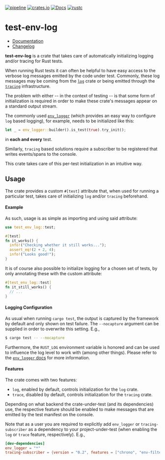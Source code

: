 [![pipeline](https://gitlab.com/d-e-s-o/test-env-log/badges/master/pipeline.svg)](https://gitlab.com/d-e-s-o/test-env-log/commits/master)
[![crates.io](https://img.shields.io/crates/v/test-env-log.svg)](https://crates.io/crates/test-env-log)
[![Docs](https://docs.rs/test-env-log/badge.svg)](https://docs.rs/test-env-log)
[![rustc](https://img.shields.io/badge/rustc-1.42+-blue.svg)](https://blog.rust-lang.org/2020/03/12/Rust-1.42.html)

test-env-log
============

- [Documentation][docs-rs]
- [Changelog](CHANGELOG.md)

**test-env-log** is a crate that takes care of automatically
initializing logging and/or tracing for Rust tests.

When running Rust tests it can often be helpful to have easy access to
the verbose log messages emitted by the code under test. Commonly, these
log messages may be coming from the [`log`][log] crate or being emitted
through the [`tracing`][tracing] infrastructure.

The problem with either -- in the context of testing -- is that some
form of initialization is required in order to make these crate's
messages appear on a standard output stream.

The commonly used [`env_logger`](https://crates.io/crates/env_logger)
(which provides an easy way to configure `log` based logging), for
example, needs to be initialized like this:
```rust
let _ = env_logger::builder().is_test(true).try_init();
```
in **each and every** test.

Similarly, `tracing` based solutions require a subscriber to be
registered that writes events/spans to the console.

This crate takes care of this per-test initialization in an intuitive
way.


Usage
-----

The crate provides a custom `#[test]` attribute that, when used for
running a particular test, takes care of initializing `log` and/or
`tracing` beforehand.

#### Example

As such, usage is as simple as importing and using said attribute:
```rust
use test_env_log::test;

#[test]
fn it_works() {
  info!("Checking whether it still works...");
  assert_eq!(2 + 2, 4);
  info!("Looks good!");
}
```

It is of course also possible to initialize logging for a chosen set of
tests, by only annotating these with the custom attribute:
```rust
#[test_env_log::test]
fn it_still_works() {
  // ...
}
```


#### Logging Configuration

As usual when running `cargo test`, the output is captured by the
framework by default and only shown on test failure. The `--nocapture`
argument can be supplied in order to overwrite this setting. E.g.,
```bash
$ cargo test -- --nocapture
```

Furthermore, the `RUST_LOG` environment variable is honored and can be
used to influence the log level to work with (among other things).
Please refer to the [`env_logger` docs][env-docs-rs] for more
information.


#### Features

The crate comes with two features:
- `log`, enabled by default, controls initialization for the `log`
  crate.
- `trace`, disabled by default, controls initialization for the
  `tracing` crate.

Depending on what backend the crate-under-test (and its dependencies)
use, the respective feature should be enabled to make messages that are
emitted by the test manifest on the console.

Note that as a user you are required to explicitly add `env_logger` or
`tracing-subscriber` as a dependency to your project-under-test (when
enabling the `log` or `trace` feature, respectively). E.g.,

```toml
[dev-dependencies]
env_logger = "*"
tracing-subscriber = {version = "0.2", features = ["chrono", "env-filter", "fmt"]}
```


[docs-rs]: https://docs.rs/crate/test-env-log
[env-docs-rs]: https://docs.rs/env_logger/0.7.0/env_logger
[log]: https://crates.io/crates/log
[tracing]: https://crates.io/crates/tracing
